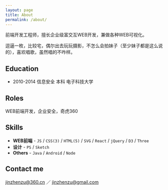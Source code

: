 ```yaml
---
layout: page
title: About
permalink: /about/
---
```


前端开发工程师，擅长企业级富交互WEB开发，兼做各种WEB可视化。

逗逼一枚，比较宅，偶尔出去玩玩摄影，不怎么会拍妹子（至少妹子都是这么说的），喜欢唱歌，虽然唱的不咋样。

## Education

* 2010-2014 信息安全 本科 电子科技大学

## Roles

WEB前端开发，企业安全，奇虎360

## Skills

* **WEB前端** - `JS` / `CSS(3)` / `HTML(5)` / `SVG` / `React` / `jQuery` / `D3` / `Three`
* **设计** - `PS` / `Sketch`
* **Others** - `Java` / `Android` / `Node`


<!-- ## Achievements


* [**This is my first achievement**](#)

   Proin pellentesque malesuada mauris, quis aliquam augue vestibulum ac. Vestibulum ut feugiat nibh. Sed faucibus felis purus, sed convallis leo dictum vehicula.

***

* [**This is my second achievement**](#)

    Proin pellentesque malesuada mauris, quis aliquam augue vestibulum ac. Vestibulum ut feugiat nibh. Sed faucibus felis purus, sed convallis leo dictum vehicula.

***

* [**This is my third achievement**](#)

   Proin pellentesque malesuada mauris, quis aliquam augue vestibulum ac. Vestibulum ut feugiat nibh. Sed faucibus felis purus, sed convallis leo dictum vehicula
 -->

## Contact me

[jinzhenzu@360.cn](mailto:jinzhenzu@360.cn) ／ [jinzhenzu@gmail.com](mailto:jinzhenzu@gmail.com)